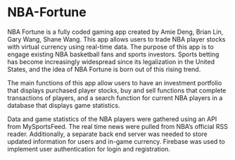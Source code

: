 # NBA-Fortune
NBA Fortune is a fully coded gaming app created by Amie Deng, Brian Lin, Gary Wang, Shane Wang. This app allows users to trade NBA player stocks with virtual currency using real-time data. The purpose of this app is to engage existing NBA basketball fans and sports investors. Sports betting has become increasingly widespread since its legalization in the United States, and the idea of NBA Fortune is born out of this rising trend.

The main functions of this app allow users to have an investment portfolio that displays purchased player stocks, buy and sell functions that complete transactions of players, and a search function for current NBA players in a database that displays game statistics. 

Data and game statistics of the NBA players were gathered using an API from MySportsFeed. The real time news were pulled from NBA’s official RSS reader. Additionally, a separate back end server was needed to store updated information for users and in-game currency. Firebase was used to implement user authentication for login and registration.
